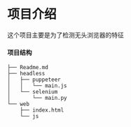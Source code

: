 # 项目介绍
这个项目主要是为了检测无头浏览器的特征



#### 项目结构
``` 
├── Readme.md
├── headless 
│   ├── puppeteer
│   │   └── main.js
│   └── selenium
│       └── main.py
└── web
    ├── index.html
    └── js
```
